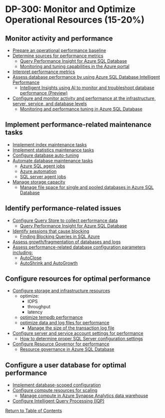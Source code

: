 # DP-300: Monitor and Optimize Operational Resources (15-20%)

## Monitor activity and performance

* [Prepare an operational performance baseline](https://docs.microsoft.com/en-us/sql/relational-databases/performance/establish-a-performance-baseline?view=sql-server-ver15)
* [Determine sources for performance metrics](https://docs.microsoft.com/en-us/sql/relational-databases/performance/monitoring-performance-by-using-the-query-store?view=sql-server-ver15)
    * [Query Performance Insight for Azure SQL Database](https://docs.microsoft.com/en-us/azure/sql-database/sql-database-query-performance)
    * [Monitoring and tuning capabilities in the Azure portal](https://docs.microsoft.com/en-us/azure/sql-database/sql-database-monitor-tune-overview#sql-database-resource-monitoring)
* [Interpret performance metrics](https://docs.microsoft.com/en-us/sql/relational-databases/performance/performance-monitoring-and-tuning-tools?view=sql-server-ver15)
* [Assess database performance by using Azure SQL Database Intelligent Performance](https://docs.microsoft.com/en-us/azure/sql-database/sql-database-query-performance)
    * [Intelligent Insights using AI to monitor and troubleshoot database performance (Preview)](https://docs.microsoft.com/en-us/azure/sql-database/sql-database-intelligent-insights)
* [Configure and monitor activity and performance at the infrastructure, server, service, and database levels](https://docs.microsoft.com/en-us/sql/relational-databases/performance/query-profiling-infrastructure?view=sql-server-ver15)
    * [Monitoring and performance tuning in Azure SQL Database](https://docs.microsoft.com/bs-latn-ba/azure/sql-database/sql-database-monitor-tune-overview)

## Implement performance-related maintenance tasks
* [Implement index maintenance tasks](https://docs.microsoft.com/en-us/sql/relational-databases/maintenance-plans/rebuild-index-task-maintenance-plan?view=sql-server-ver15)
* [Implement statistics maintenance tasks](https://docs.microsoft.com/en-us/sql/relational-databases/maintenance-plans/update-statistics-task-maintenance-plan?view=sql-server-ver15)
* [Configure database auto-tuning](https://docs.microsoft.com/en-us/azure/sql-database/sql-database-automatic-tuning-enable)
* [Automate database maintenance tasks](https://docs.microsoft.com/en-us/sql/relational-databases/maintenance-plans/use-the-maintenance-plan-wizard?view=sql-server-ver15)
  * [Azure SQL agent jobs](https://docs.microsoft.com/en-us/azure/sql-database/sql-database-job-automation-overview#sql-agent-jobs)
  * [Azure automation](https://azure.microsoft.com/en-us/blog/azure-automation-your-sql-agent-in-the-cloud/)
  * [SQL server agent jobs](https://docs.microsoft.com/en-us/sql/ssms/agent/create-a-job?view=sql-server-ver15)
* [Manage storage capacity](https://docs.microsoft.com/en-us/sql/sql-server/maximum-capacity-specifications-for-sql-server?view=sql-server-ver15)
    * [Manage file space for single and pooled databases in Azure SQL Database](https://docs.microsoft.com/en-us/azure/sql-database/sql-database-file-space-management)

## Identify performance-related issues
* [Configure Query Store to collect performance data](https://docs.microsoft.com/en-us/sql/relational-databases/performance/monitoring-performance-by-using-the-query-store?view=sql-server-ver15)
    * [Query Performance Insight for Azure SQL Database](https://docs.microsoft.com/en-us/azure/sql-database/sql-database-query-performance)
* [Identify sessions that cause blocking](https://support.microsoft.com/en-gb/help/224453/inf-understanding-and-resolving-sql-server-blocking-problems)
    * [Finding Blocking Queries in SQL Azure](https://azure.microsoft.com/en-in/blog/finding-blocking-queries-in-sql-azure/)
* [Assess growth/fragmentation of databases and logs](https://docs.microsoft.com/en-us/sql/relational-databases/indexes/reorganize-and-rebuild-indexes?view=sql-server-ver15)
* [Assess performance-related database configuration parameters including:](https://support.microsoft.com/en-gb/help/315512/considerations-for-the-autogrow-and-autoshrink-settings-in-sql-server)
  * [AutoClose](https://docs.microsoft.com/en-us/sql/relational-databases/policy-based-management/set-the-auto-close-database-option-to-off?view=sql-server-ver15)
  * [AutoShrink and AutoGrowth](https://support.microsoft.com/en-us/help/315512/considerations-for-the-autogrow-and-autoshrink-settings-in-sql-server)

## Configure resources for optimal performance
* [Configure storage and infrastructure resources](https://docs.microsoft.com/en-us/azure/virtual-machines/windows/sql/virtual-machines-windows-sql-server-storage-configuration)
  * optimize:
    * IOPS
    * throughput
    * latency
  * [optimize tempdb performance](https://docs.microsoft.com/en-us/sql/relational-databases/databases/tempdb-database?view=sql-server-ver15)
  * [optimize data and log files for performance](https://docs.microsoft.com/en-us/azure/data-factory/concepts-data-flow-performance#optimizing-for-azure-sql-database-and-azure-sql-data-warehouse-synapse)
    * [Manage the size of the transaction log file](https://docs.microsoft.com/en-us/sql/relational-databases/logs/manage-the-size-of-the-transaction-log-file?view=sql-server-ver15)
* [Configure server and service account settings for performance](https://support.microsoft.com/en-gb/help/319942/how-to-determine-proper-sql-server-configuration-settings)
    * [How to determine proper SQL Server configuration settings](https://support.microsoft.com/en-in/help/319942/how-to-determine-proper-sql-server-configuration-settings)
* [Configure Resource Governor for performance](https://docs.microsoft.com/en-us/sql/relational-databases/resource-governor/resource-governor?view=sql-server-ver15)
    * [Resource governance in Azure SQL Database](https://azure.microsoft.com/en-in/blog/resource-governance-in-azure-sql-database/)

## Configure a user database for optimal performance
* [Implement database-scoped configuration](https://docs.microsoft.com/en-us/sql/t-sql/statements/alter-database-scoped-configuration-transact-sql?view=sql-server-ver15)
* [Configure compute resources for scaling](https://docs.microsoft.com/en-us/azure/sql-database/sql-database-single-database-scale)
    * [Manage compute in Azure Synapse Analytics data warehouse](https://docs.microsoft.com/en-us/azure/synapse-analytics/sql-data-warehouse/sql-data-warehouse-manage-compute-overview)
* [Configure Intelligent Query Processing (IQP)](https://docs.microsoft.com/en-us/sql/relational-databases/performance/intelligent-query-processing?view=sql-server-ver15)

[Return to Table of Contents](README.md)
